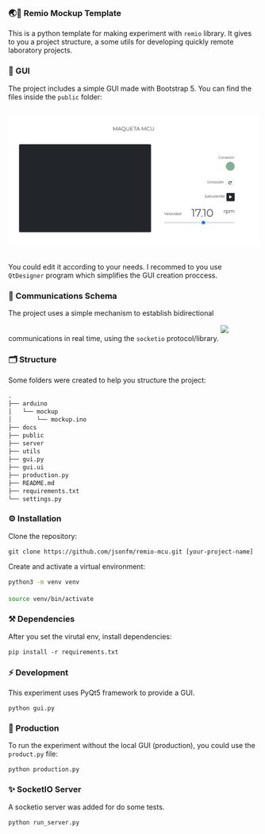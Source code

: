 ### 🌏🧪 Remio Mockup Template
This is a python template for making experiment with `remio` library. It gives to you a project structure, a some utils for developing quickly remote laboratory projects.

### 🎨 GUI
The project includes a simple GUI made with Bootstrap 5. You can find the files inside the `public` folder:

<img src="./docs/ssweb.png" style="margin: 1rem 0;">

You could edit it according to your needs. I recommed to you use `QtDesigner` program which simplifies the GUI creation proccess. 

### 💬 Communications Schema
The project uses a simple mechanism to establish bidirectional communications in real time, using the `socketio` protocol/library.
<img src="./docs/communications.png" style="margin: 1rem 0;">

### 🗂️ Structure
Some folders were created to help you structure the project:
```
.
├── arduino
│   └── mockup
│       └── mockup.ino
├── docs
├── public
├── server
├── utils
├── gui.py
├── gui.ui
├── production.py
├── README.md
├── requirements.txt
└── settings.py
```

### ⚙️ Installation
Clone the repository:
```
git clone https://github.com/jsonfm/remio-mcu.git [your-project-name]
```

Create and activate a virtual environment:
```bash
python3 -m venv venv

source venv/bin/activate
```

### ⚒️ Dependencies
After you set the virutal env, install dependencies:
```
pip install -r requirements.txt
```

### ⚡️ Development
This experiment uses PyQt5 framework to provide a GUI.
```
python gui.py
```

### 🚀 Production
To run the experiment without the local GUI (production), you could use the `product.py` file:

```
python production.py
```
### ✨ SocketIO Server
A socketio server was added for do some tests.
```
python run_server.py
```
